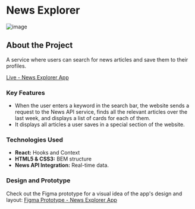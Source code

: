 # News Explorer
![image](https://github.com/skovakina/se_news-explore/assets/70713202/9f58c1b8-ccfa-45a4-afc5-aee443569212)

## About the Project

A service where users can search for news articles and save them to their profiles.

[Live - News Explorer App](https://sko-news.mooo.com/)

### Key Features

- When the user enters a keyword in the search bar, the website sends a request to the News API service, finds all the relevant articles over the last week, and displays a list of cards for each of them.
- It displays all articles a user saves in a special section of the website.

### Technologies Used

- **React:** Hooks and Context
- **HTML5 & CSS3:** BEM structure
- **News API Integration:** Real-time data.

### Design and Prototype

Check out the Figma prototype for a visual idea of the app's design and layout:
[Figma Prototype - News Explorer App](https://www.figma.com/file/z1bxDn7eBEDlsDhnZ9dtin/Your-Final-Project?node-id=0%3A1)


